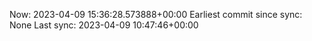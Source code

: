 Now: 2023-04-09 15:36:28.573888+00:00 Earliest commit since sync: None Last sync: 2023-04-09 10:47:46+00:00
